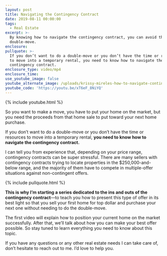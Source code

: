 ```yaml
---
layout: post
title: Navigating the Contingency Contract
date: 2019-08-11 00:00:00
tags:
  - Real Estate
excerpt: >-
  By knowing how to navigate the contingency contract, you can avoid the dreaded
  double-move.
enclosure:
pullquote: >-
  If you don’t want to do a double-move or you don’t have the time or resources
  to move into a temporary rental, you need to know how to navigate the
  contingency contract.
enclosure_type: video/mp4
enclosure_time:
use_youtube_image: false
youtube_alternate_image: /uploads/krissy-mireles-how-to-navigate-contingency-contracts-youtube.jpg
youtube_code: 'https://youtu.be/xT6eF_8NiYQ'
---
```


{% include youtube.html %}

So you want to make a move, you have to put your home on the market, but you need the proceeds from that home sale to put toward your next home purchase.&nbsp;

If you don’t want to do a double-move or you don’t have the time or resources to move into a temporary rental, **you need to know how to navigate the contingency contract.&nbsp;**

I can tell you from experience that, depending on your price range, contingency contracts can be super stressful. There are many sellers with contingency contracts trying to locate properties in the $250,000-and-below range, and the majority of them have to compete in multiple-offer situations against non-contingent offers.

{% include pullquote.html %}

**This is why I’m starting a series dedicated to the ins and outs of the contingency contract**—to teach you how to present this type of offer in its best light so that you sell your first home for top dollar and purchase your next one without needing to do the double-move.&nbsp;

The first video will explain how to position your current home on the market successfully. After that, we’ll talk about how you can make your best offer possible. So stay tuned to learn everything you need to know about this topic.&nbsp;

If you have any questions or any other real estate needs I can take care of, don’t hesitate to reach out to me. I’d love to help you.